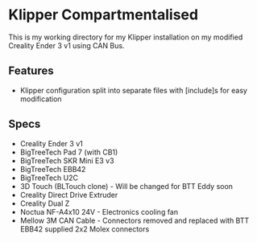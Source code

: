 
# Klipper Compartmentalised

This is my working directory for my Klipper installation on my modified Creality Ender 3 v1 using CAN Bus.




## Features

- Klipper configuration split into separate files with [include]s for easy modification

## Specs

- Creality Ender 3 v1 
- BigTreeTech Pad 7 (with CB1) 
- BigTreeTech SKR Mini E3 v3 
- BigTreeTech EBB42 
- BigTreeTech U2C 
- 3D Touch (BLTouch clone) - Will be changed for BTT Eddy soon
- Creality Direct Drive Extruder
- Creality Dual Z
- Noctua NF-A4x10 24V - Electronics cooling fan
- Mellow 3M CAN Cable - Connectors removed and replaced with BTT EBB42 supplied 2x2 Molex connectors

